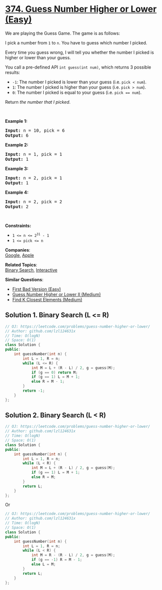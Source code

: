 # [374. Guess Number Higher or Lower (Easy)](https://leetcode.com/problems/guess-number-higher-or-lower/)

<p>We are playing the Guess Game. The game is as follows:</p>

<p>I pick a number from <code>1</code> to <code>n</code>. You have to guess which number I picked.</p>

<p>Every time you guess wrong, I will tell you whether the number I picked is higher or lower than your guess.</p>

<p>You call a pre-defined API <code>int guess(int num)</code>, which returns 3 possible results:</p>

<ul>
	<li><code>-1</code>: The number I picked is lower than your guess (i.e. <code>pick &lt; num</code>).</li>
	<li><code>1</code>: The number I picked is higher than your guess (i.e. <code>pick &gt; num</code>).</li>
	<li><code>0</code>: The number I picked is equal to your guess (i.e. <code>pick == num</code>).</li>
</ul>

<p>Return <em>the number that I picked</em>.</p>

<p>&nbsp;</p>
<p><strong>Example 1:</strong></p>
<pre><strong>Input:</strong> n = 10, pick = 6
<strong>Output:</strong> 6
</pre><p><strong>Example 2:</strong></p>
<pre><strong>Input:</strong> n = 1, pick = 1
<strong>Output:</strong> 1
</pre><p><strong>Example 3:</strong></p>
<pre><strong>Input:</strong> n = 2, pick = 1
<strong>Output:</strong> 1
</pre><p><strong>Example 4:</strong></p>
<pre><strong>Input:</strong> n = 2, pick = 2
<strong>Output:</strong> 2
</pre>
<p>&nbsp;</p>
<p><strong>Constraints:</strong></p>

<ul>
	<li><code>1 &lt;= n &lt;= 2<sup>31</sup> - 1</code></li>
	<li><code>1 &lt;= pick &lt;= n</code></li>
</ul>


**Companies**:  
[Google](https://leetcode.com/company/google), [Apple](https://leetcode.com/company/apple)

**Related Topics**:  
[Binary Search](https://leetcode.com/tag/binary-search/), [Interactive](https://leetcode.com/tag/interactive/)

**Similar Questions**:
* [First Bad Version (Easy)](https://leetcode.com/problems/first-bad-version/)
* [Guess Number Higher or Lower II (Medium)](https://leetcode.com/problems/guess-number-higher-or-lower-ii/)
* [Find K Closest Elements (Medium)](https://leetcode.com/problems/find-k-closest-elements/)

## Solution 1. Binary Search (L <= R)

```cpp
// OJ: https://leetcode.com/problems/guess-number-higher-or-lower/
// Author: github.com/lzl124631x
// Time: O(logN)
// Space: O(1)
class Solution {
public:
    int guessNumber(int n) {
        int L = 1, R = n;
        while (L <= R) {
            int M = L + (R - L) / 2, g = guess(M);
            if (g == 0) return M;
            if (g == 1) L = M + 1;
            else R = M - 1;
        }
        return -1;
    }
};
```

## Solution 2. Binary Search (L < R)

```cpp
// OJ: https://leetcode.com/problems/guess-number-higher-or-lower/
// Author: github.com/lzl124631x
// Time: O(logN)
// Space: O(1)
class Solution {
public:
    int guessNumber(int n) {
        int L = 1, R = n;
        while (L < R) {
            int M = L + (R - L) / 2, g = guess(M);
            if (g == 1) L = M + 1;
            else R = M;
        }
        return L;
    }
};
```

Or

```cpp
// OJ: https://leetcode.com/problems/guess-number-higher-or-lower/
// Author: github.com/lzl124631x
// Time: O(logN)
// Space: O(1)
class Solution {
public:
    int guessNumber(int n) {
        int L = 1, R = n;
        while (L < R) {
            int M = R - (R - L) / 2, g = guess(M);
            if (g == -1) R = M - 1;
            else L = M;
        }
        return L;
    }
};
```